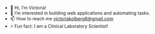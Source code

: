 - 👋 Hi, I’m Victoria!
- 👀 I’m interested in building web applications and automating tasks.
- 📫 How to reach me victoriakolberg8@gmail.com
- ⚡ Fun fact: I am a Clinical Laboratory Scientist!
<!---
vickolberg/vickolberg is a ✨ special ✨ repository because its `README.md` (this file) appears on your GitHub profile.
You can click the Preview link to take a look at your changes.
--->
